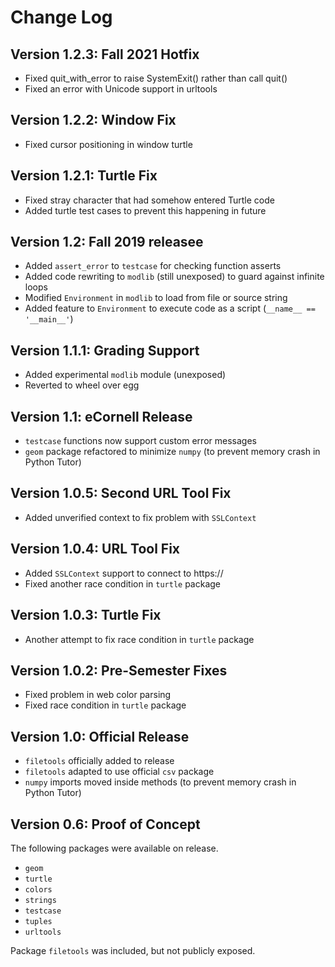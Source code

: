 # Change Log

## Version 1.2.3: Fall 2021 Hotfix

* Fixed quit_with_error to raise SystemExit() rather than call quit()
* Fixed an error with Unicode support in urltools

## Version 1.2.2: Window Fix

* Fixed cursor positioning in window turtle

## Version 1.2.1: Turtle Fix

* Fixed stray character that had somehow entered Turtle code
* Added turtle test cases to prevent this happening in future

## Version 1.2: Fall 2019 releasee

* Added `assert_error` to `testcase` for checking function asserts
* Added code rewriting to `modlib` (still unexposed) to guard against infinite loops
* Modified `Environment` in `modlib` to load from file or source string
* Added feature to `Environment` to execute code as a script (`__name__ == '__main__'`)

## Version 1.1.1: Grading Support

* Added experimental `modlib` module (unexposed)
* Reverted to wheel over egg

## Version 1.1: eCornell Release

* `testcase` functions now support custom error messages
* `geom` package refactored to minimize `numpy` (to prevent memory crash in Python Tutor)

## Version 1.0.5: Second URL Tool Fix

* Added unverified context to fix problem with `SSLContext`

## Version 1.0.4: URL Tool Fix

* Added `SSLContext` support to connect to https://
* Fixed another race condition in `turtle` package

## Version 1.0.3: Turtle Fix

* Another attempt to fix race condition in `turtle` package

## Version 1.0.2: Pre-Semester Fixes

* Fixed problem in web color parsing
* Fixed race condition in `turtle` package

## Version 1.0: Official Release

* `filetools` officially added to release
* `filetools` adapted to use official `csv` package
* `numpy` imports moved inside methods (to prevent memory crash in Python Tutor)

## Version 0.6: Proof of Concept

The following packages were available on release.

* `geom`
* `turtle`
* `colors`
* `strings`
* `testcase`
* `tuples`
* `urltools`

Package `filetools` was included, but not publicly exposed.